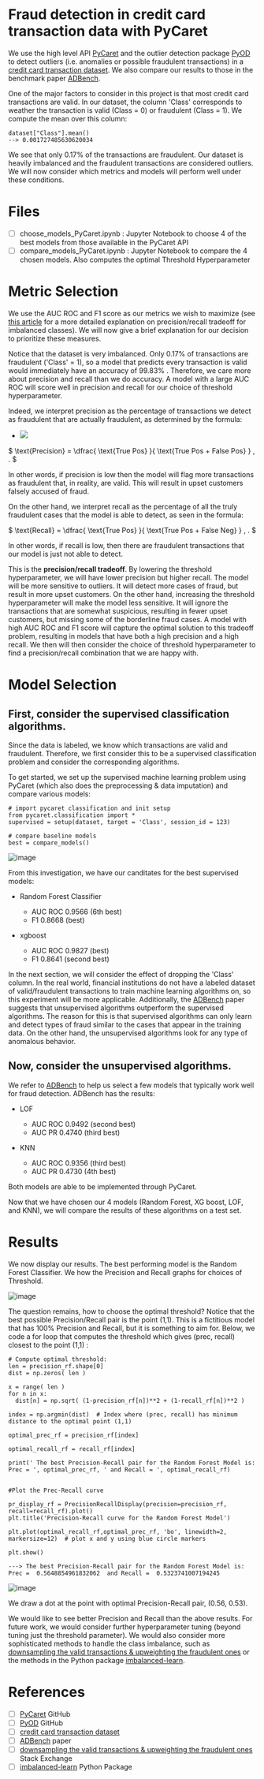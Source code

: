 # Fraud detection in credit card transaction data with PyCaret

We use the high level API [PyCaret](https://github.com/pycaret/pycaret) and the outlier detection package [PyOD](https://github.com/yzhao062/pyod) to detect outliers (i.e. anomalies or possible fraudulent transactions) in a [credit card transaction dataset](https://www.kaggle.com/datasets/mlg-ulb/creditcardfraud). We also compare our results to those in the benchmark paper [ADBench](https://arxiv.org/abs/2206.09426).

One of the major factors to consider in this project is that most credit card transactions are valid. In our dataset, the column 'Class' corresponds to weather the transaction is valid (Class = 0) or fraudulent (Class = 1).  We compute the mean over this column:

	dataset["Class"].mean()
	--> 0.001727485630620034

We see that only 0.17% of the transactions are fraudulent. Our dataset is heavily imbalanced and the fraudulent transactions are considered outliers. We will now consider which metrics and models will perform well under these conditions.

# Files

- [ ] choose_models_PyCaret.ipynb : Jupyter Notebook to choose 4 of the best models from those available in the PyCaret API
- [ ] compare_models_PyCaret.ipynb : Jupyter Notebook to compare the 4 chosen models. Also computes the optimal Threshold Hyperparameter

# Metric Selection

We use the AUC ROC and F1 score as our metrics we wish to maximize (see [this article](https://towardsdatascience.com/accuracy-precision-recall-or-f1-331fb37c5cb9) for a more detailed explanation on precision/recall tradeoff for imbalanced classes). We will now give a brief explanation for our decision to prioritize these measures.

Notice that the dataset is very imbalanced. Only 0.17% of transactions are fraudulent ('Class' = 1), so a model that predicts every transaction is valid would immediately have an accuracy of 99.83% . Therefore, we care more about precision and recall than we do accuracy. A model with a large AUC ROC will score well in precision and recall for our choice of threshold hyperparameter.

Indeed, we interpret precision as the percentage of transactions we detect as fraudulent that are actually fraudulent, as determined by the formula:

- <img src="https://latex.codecogs.com/gif.latex?\text{Precision} = \dfrac{ \text{True Pos} }{ \text{True Pos + False Pos} } \, . " /> 

$ \text{Precision} = \dfrac{ \text{True Pos} }{ \text{True Pos + False Pos} } \, . $

In other words, if precision is low then the model will flag more transactions as fraudulent that, in reality, are valid. This will result in upset customers falsely accused of fraud.

On the other hand, we interpret recall as the percentage of all the truly fraudulent cases that the model is able to detect, as seen in the formula: 

$ \text{Recall} = \dfrac{ \text{True Pos} }{ \text{True Pos + False Neg} } \, . $

In other words, if recall is low, then there are fraudulent transactions that our model is just not able to detect.

This is the **precision/recall tradeoff**. By lowering the threshold hyperparameter, we will have lower precision but higher recall. The model will be more sensitive to outliers. It will detect more cases of fraud, but result in more upset customers. On the other hand, increasing the threshold hyperparameter will make the model less sensitive. It will ignore the transactions that are somewhat suspicious, resulting in fewer upset customers, but missing some of the borderline fraud cases. A model with high AUC ROC and F1 score will capture the optimal solution to this tradeoff problem, resulting in models that have both a high precision and a high recall. We then will then consider the choice of threshold hyperparameter to find a precision/recall combination that we are happy with.



# Model Selection
 
## First, consider the supervised classification algorithms.
Since the data is labeled, we know which transactions are valid and fraudulent. Therefore, we first consider this to be a supervised classification problem and consider the corresponding algorithms.  

To get started, we set up the supervised machine learning problem using PyCaret (which also does the preprocessing & data imputation) and compare various models:

	# import pycaret classification and init setup
	from pycaret.classification import *
	supervised = setup(dataset, target = 'Class', session_id = 123)
	
	# compare baseline models
	best = compare_models()

![image](Misc/best.jpg)






From this investigation, we have our canditates for the best supervised models:


*   Random Forest Classifier
	*  AUC ROC 0.9566 (6th best)
	*   F1 0.8668 (best)

* xgboost
	* AUC ROC 0.9827 (best)
	* F1 0.8641 (second best)




In the next section, we will consider the effect of dropping the 'Class' column. In the real world, financial institutions do not have a labeled dataset of valid/fraudulent transactions to train machine learning algorithms on, so this experiment will be more applicable. Additionally, the [ADBench](https://arxiv.org/abs/2206.09426) paper suggests that unsupervised algorithms outperform the supervised algorithms. The reason for this is that supervised algorithms can only learn and detect types of fraud similar to the cases that appear in the training data. On the other hand, the unsupervised algorithms look for any type of anomalous behavior.

## Now, consider the unsupervised algorithms.

We refer to [ADBench](https://arxiv.org/abs/2206.09426) to help us select a few models that typically work well for fraud detection. ADBench has the results:


* LOF
	* AUC ROC 0.9492 (second best)
	* AUC PR 0.4740 (third best)

* KNN
	* AUC ROC 0.9356 (third best)
	* AUC PR 0.4730 (4th best)

Both models are able to be implemented through PyCaret. 

Now that we have chosen our 4 models (Random Forest, XG boost, LOF, and KNN), we will compare the results of these algorithms on a test set.

# Results

We now display our results. The best performing model is the Random Forest Classifier. We how the Precision and Recall graphs for choices of Threshold.

![image](Misc/PR.jpg)

The question remains, how to choose the optimal threshold? Notice that the best possible Precision/Recall pair is the point (1,1). This is a fictitious model that has 100% Precision and Recall, but it is something to aim for. Below, we code a for loop that computes the threshold which gives (prec, recall) closest to the point (1,1) :


	# Compute optimal threshold:
	len = precision_rf.shape[0]
	dist = np.zeros( len )

	x = range( len )
	for n in x:
	  dist[n] = np.sqrt( (1-precision_rf[n])**2 + (1-recall_rf[n])**2 )

	index = np.argmin(dist)  # Index where (prec, recall) has minimum distance to the optimal point (1,1)

	optimal_prec_rf = precision_rf[index]

	optimal_recall_rf = recall_rf[index]

	print(' The best Precision-Recall pair for the Random Forest Model is: Prec = ', optimal_prec_rf, ' and Recall = ', optimal_recall_rf)


	#Plot the Prec-Recall curve

	pr_display_rf = PrecisionRecallDisplay(precision=precision_rf, recall=recall_rf).plot()
	plt.title('Precision-Recall curve for the Random Forest Model')

	plt.plot(optimal_recall_rf,optimal_prec_rf, 'bo', linewidth=2, markersize=12)  # plot x and y using blue circle markers

	plt.show()

	---> The best Precision-Recall pair for the Random Forest Model is: Prec =  0.5648854961832062  and Recall =  0.5323741007194245
![image](Misc/Curve.jpg)

We draw a dot at the point with optimal Precision-Recall pair, (0.56, 0.53). 

We would like to see better Precision and Recall than the above results. For future work, we would consider further hyperparameter tuning (beyond tuning just the threshold parameter). We would also consider more sophisticated methods to handle the class imbalance, such as [downsampling the valid transactions & upweighting the fraudulent ones](https://stats.stackexchange.com/questions/569878/upweight-minority-class-vs-downsampleupweight-majority-class) or the methods in the Python package  [imbalanced-learn](https://imbalanced-learn.org/stable/).


# References

- [ ] [PyCaret](https://github.com/pycaret/pycaret) GitHub
- [ ]  [PyOD](https://github.com/yzhao062/pyod) GitHub
- [ ]  [credit card transaction dataset](https://www.kaggle.com/datasets/mlg-ulb/creditcardfraud)
- [ ]  [ADBench](https://arxiv.org/abs/2206.09426) paper
- [ ] [downsampling the valid transactions & upweighting the fraudulent ones](https://stats.stackexchange.com/questions/569878/upweight-minority-class-vs-downsampleupweight-majority-class) Stack Exchange
- [ ] [imbalanced-learn](https://imbalanced-learn.org/stable/) Python Package

